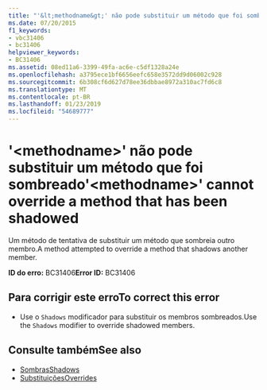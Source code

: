 ```yaml
---
title: "'&lt;methodname&gt;' não pode substituir um método que foi sombreado"
ms.date: 07/20/2015
f1_keywords:
- vbc31406
- bc31406
helpviewer_keywords:
- BC31406
ms.assetid: 08ed11a6-3399-49fa-ac6e-c5df1328a24e
ms.openlocfilehash: a3795ece1bf6656eefc658e3572dd9d06002c928
ms.sourcegitcommit: 6b308cf6d627d78ee36dbbae8972a310ac7fd6c8
ms.translationtype: MT
ms.contentlocale: pt-BR
ms.lasthandoff: 01/23/2019
ms.locfileid: "54689777"
---
```

# <a name="ltmethodnamegt-cannot-override-a-method-that-has-been-shadowed"></a><span data-ttu-id="96d4f-102">'&lt;methodname&gt;' não pode substituir um método que foi sombreado</span><span class="sxs-lookup"><span data-stu-id="96d4f-102">'&lt;methodname&gt;' cannot override a method that has been shadowed</span></span>
<span data-ttu-id="96d4f-103">Um método de tentativa de substituir um método que sombreia outro membro.</span><span class="sxs-lookup"><span data-stu-id="96d4f-103">A method attempted to override a method that shadows another member.</span></span>  
  
 <span data-ttu-id="96d4f-104">**ID do erro:** BC31406</span><span class="sxs-lookup"><span data-stu-id="96d4f-104">**Error ID:** BC31406</span></span>  
  
## <a name="to-correct-this-error"></a><span data-ttu-id="96d4f-105">Para corrigir este erro</span><span class="sxs-lookup"><span data-stu-id="96d4f-105">To correct this error</span></span>  
  
-   <span data-ttu-id="96d4f-106">Use o `Shadows` modificador para substituir os membros sombreados.</span><span class="sxs-lookup"><span data-stu-id="96d4f-106">Use the `Shadows` modifier to override shadowed members.</span></span>  
  
## <a name="see-also"></a><span data-ttu-id="96d4f-107">Consulte também</span><span class="sxs-lookup"><span data-stu-id="96d4f-107">See also</span></span>
- [<span data-ttu-id="96d4f-108">Sombras</span><span class="sxs-lookup"><span data-stu-id="96d4f-108">Shadows</span></span>](../../visual-basic/language-reference/modifiers/shadows.md)
- [<span data-ttu-id="96d4f-109">Substituições</span><span class="sxs-lookup"><span data-stu-id="96d4f-109">Overrides</span></span>](../../visual-basic/language-reference/modifiers/overrides.md)
